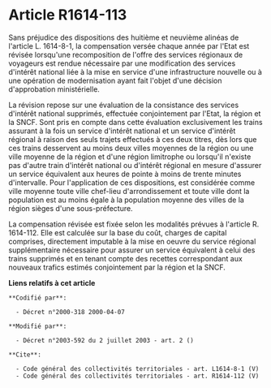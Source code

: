 # Article R1614-113

Sans préjudice des dispositions des huitième et neuvième alinéas de l'article L. 1614-8-1, la compensation versée chaque
année par l'Etat est révisée lorsqu'une recomposition de l'offre des services régionaux de voyageurs est rendue nécessaire
par une modification des services d'intérêt national liée à la mise en service d'une infrastructure nouvelle ou à une
opération de modernisation ayant fait l'objet d'une décision d'approbation ministérielle. 

La révision repose sur une évaluation de la consistance des services d'intérêt national supprimés, effectuée conjointement
par l'Etat, la région et la SNCF. Sont pris en compte dans cette évaluation exclusivement les trains assurant à la fois un
service d'intérêt national et un service d'intérêt régional à raison des seuls trajets effectués à ces deux titres, dès lors
que ces trains desservent au moins deux villes moyennes de la région ou une ville moyenne de la région et d'une région
limitrophe ou lorsqu'il n'existe pas d'autre train d'intérêt national ou d'intérêt régional en mesure d'assurer un service
équivalent aux heures de pointe à moins de trente minutes d'intervalle. Pour l'application de ces dispositions, est
considérée comme ville moyenne toute ville chef-lieu d'arrondissement et toute ville dont la population est au moins égale à
la population moyenne des villes de la région sièges d'une sous-préfecture. 

La compensation révisée est fixée selon les modalités prévues à l'article R. 1614-112. Elle est calculée sur la base du coût,
charges de capital comprises, directement imputable à la mise en oeuvre du service régional supplémentaire nécessaire pour
assurer un service équivalent à celui des trains supprimés et en tenant compte des recettes correspondant aux nouveaux
trafics estimés conjointement par la région et la SNCF.

**Liens relatifs à cet article**

	**Codifié par**:

	  - Décret n°2000-318 2000-04-07

	**Modifié par**:

	  - Décret n°2003-592 du 2 juillet 2003 - art. 2 ()

	**Cite**:

	  - Code général des collectivités territoriales - art. L1614-8-1 (V)
	  - Code général des collectivités territoriales - art. R1614-112 (V)
